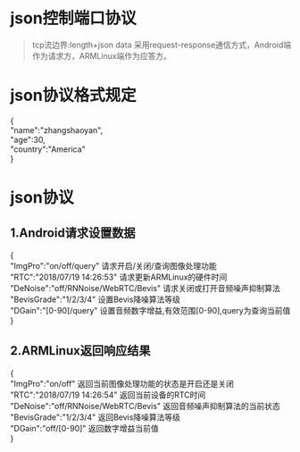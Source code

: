 ﻿# json控制端口协议
>tcp流边界:length+json data
>采用request-response通信方式，Android端作为请求方，ARMLinux端作为应答方。  
# json协议格式规定
{  
	"name":"zhangshaoyan",   
	"age":30,  
	"country":"America"  
}  
# json协议
## 1.Android请求设置数据  
{  
	"ImgPro":"on/off/query"  请求开启/关闭/查询图像处理功能  
	"RTC":"2018/07/19 14:26:53"  请求更新ARMLinux的硬件时间  
	"DeNoise":"off/RNNoise/WebRTC/Bevis"  请求关闭或打开音频噪声抑制算法  
	"BevisGrade":"1/2/3/4"  设置Bevis降噪算法等级  
	"DGain":"[0-90]/query"  设置音频数字增益,有效范围[0-90],query为查询当前值    
}  
## 2.ARMLinux返回响应结果  
{  
	"ImgPro":"on/off"  返回当前图像处理功能的状态是开启还是关闭  
	"RTC":"2018/07/19 14:26:54"  返回当前设备的RTC时间   
	"DeNoise":"off/RNNoise/WebRTC/Bevis"  返回音频噪声抑制算法的当前状态  
	"BevisGrade":"1/2/3/4"  返回Bevis降噪算法等级  
	"DGain":"off/[0-90]"  返回数字增益当前值  
}    

